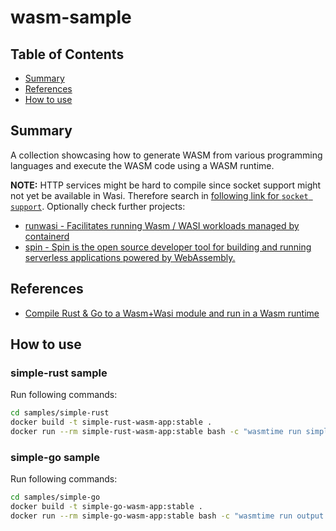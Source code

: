 # wasm-sample

## Table of Contents

- [Summary](#summary)
- [References](#references)
- [How to use](#how-to-use)

## Summary

A collection showcasing how to generate WASM from various programming languages and execute the WASM code using a WASM runtime. 

**NOTE:** HTTP services might be hard to compile since socket support might not yet be available in Wasi. Therefore search in [following link for `socket support`](https://atamel.dev/posts/2023/06-26_compile_rust_go_wasm_wasi/). Optionally check further projects:
- [runwasi - Facilitates running Wasm / WASI workloads managed by containerd](https://github.com/containerd/runwasi)
- [spin - Spin is the open source developer tool for building and running serverless applications powered by WebAssembly.](https://github.com/fermyon/spin)

## References

- [Compile Rust & Go to a Wasm+Wasi module and run in a Wasm runtime](https://atamel.dev/posts/2023/06-26_compile_rust_go_wasm_wasi/)

## How to use

### simple-rust sample

Run following commands:

```sh
cd samples/simple-rust
docker build -t simple-rust-wasm-app:stable .
docker run --rm simple-rust-wasm-app:stable bash -c "wasmtime run simple-rust.wasm"
```

### simple-go sample

Run following commands:

```sh
cd samples/simple-go
docker build -t simple-go-wasm-app:stable .
docker run --rm simple-go-wasm-app:stable bash -c "wasmtime run output.wasm"
```